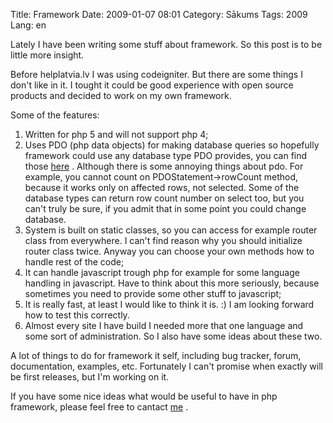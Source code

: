 Title: Framework
Date: 2009-01-07 08:01
Category: Sākums
Tags: 2009
Lang: en

Lately I have been writing some stuff about framework. So this post is to be little more insight.

Before helplatvia.lv I was using codeigniter. But there are some things I don't like in it. I tought it could be good experience with open source products and decided to work on my own framework.

Some of the features:

1. Written for php 5 and will not support php 4;
2. Uses PDO (php data objects) for making database queries so hopefully framework could use any database type PDO provides, you can find those [here][1] . Although there is some annoying things about pdo. For example, you cannot count on PDOStatement-&gt;rowCount method, because it works only on affected rows, not selected. Some of the database types can return row count number on select too, but you can't truly be sure, if you admit that in some point you could change database.
3. System is built on static classes, so you can access for example router class from everywhere. I can't find reason why you should initialize router class twice. Anyway you can choose your own methods how to handle rest of the code;
4. It can handle javascript trough php for example for some language handling in javascript. Have to think about this more seriously, because sometimes you need to provide some other stuff to javascript;
5. It is really fast, at least I would like to think it is. :) I am looking forward how to test this correctly.
6. Almost every site I have build I needed more that one language and some sort of administration. So I also have some ideas about these two.

A lot of things to do for framework it self, including bug tracker, forum, documentation, examples, etc. Fortunately I can't promise when exactly will be first releases, but I'm working on it.

If you have some nice ideas what would be useful to have in php framework, please feel free to cantact [me][2] .

  [1]: http://lv.php.net/manual/en/pdo.drivers.php
  [2]: mailto:gm@mstuff.org
